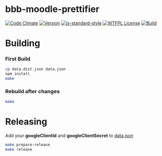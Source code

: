 # bbb-moodle-prettifier
[![Code Climate](https://codeclimate.com/github/bash/bbb-moodle-prettifier/badges/gpa.svg)](https://codeclimate.com/github/bash/bbb-moodle-prettifier)
[![Version](https://img.shields.io/badge/version-4.1.0-yellow.svg)](manifest.json)
[![js-standard-style](https://img.shields.io/badge/code%20style-standard-brightgreen.svg)](http://standardjs.com/)
[![WTFPL License](https://img.shields.io/badge/license-WTFPL-blue.svg)](LICENSE)
[![Build](https://img.shields.io/badge/build%20system-make-brightgreen.svg)](Makefile)


# Building

### First Build

```bash
cp data.dist.json data.json
npm install
make
```

### Rebuild after changes

```bash
make
```

# Releasing

Add your **googleClientId** and **googleClientSecret** to [data.json](data.dist.json)

```bash
make prepare-release
make release
```
